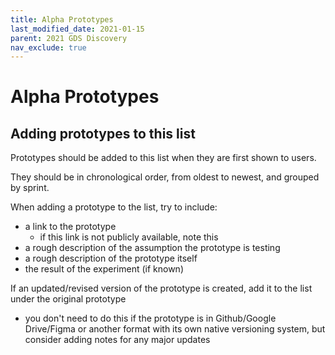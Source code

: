 ```yaml
---
title: Alpha Prototypes
last_modified_date: 2021-01-15
parent: 2021 GDS Discovery
nav_exclude: true
---
```


# Alpha Prototypes


## Adding prototypes to this list
Prototypes should be added to this list when they are first shown to users.

They should be in chronological order, from oldest to newest, and grouped by sprint.

When adding a prototype to the list, try to include:
- a link to the prototype 
  - if this link is not publicly available, note this
- a rough description of the assumption the prototype is testing
- a rough description of the prototype itself
- the result of the experiment (if known)

If an updated/revised version of the prototype is created, add it to the list under the original prototype 
- you don't need to do this if the prototype is in Github/Google Drive/Figma or another format with its own native versioning system, but consider adding notes for any major updates
